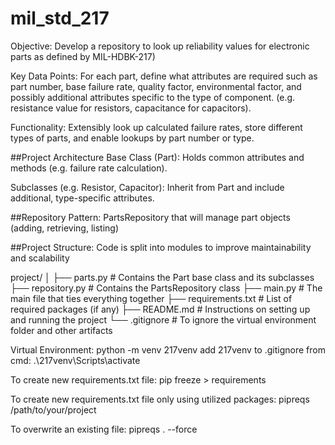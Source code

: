 # mil_std_217

Objective:
Develop a repository to look up reliability values for electronic parts as defined by MIL-HDBK-217)

Key Data Points:
For each part, define what attributes are required such as part number, base failure rate, quality factor, environmental factor, and possibly additional attributes specific to the type of component. (e.g. resistance value for resistors, capacitance for capacitors).

Functionality:
Extensibly look up calculated failure rates, store different types of parts, and enable lookups by part number or type.

##Project Architecture
Base Class (Part): Holds common attributes and methods (e.g. failure rate calculation).

Subclasses (e.g. Resistor, Capacitor): Inherit from Part and include additional, type-specific attributes.

##Repository Pattern:
PartsRepository that will manage part objects (adding, retrieving, listing)

##Project Structure:
Code is split into modules to improve maintainability and scalability

project/
│
├── parts.py         # Contains the Part base class and its subclasses
├── repository.py    # Contains the PartsRepository class
├── main.py          # The main file that ties everything together
├── requirements.txt # List of required packages (if any)
├── README.md        # Instructions on setting up and running the project
└── .gitignore       # To ignore the virtual environment folder and other artifacts

Virtual Environment:
python -m venv 217venv
add 217venv to .gitignore
from cmd: .\217venv\Scripts\activate

To create new requirements.txt file:
pip freeze > requirements

To create new requirements.txt file only using utilized packages:
pipreqs /path/to/your/project

To overwrite an existing file:
pipreqs . --force

